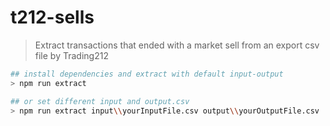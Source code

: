 # t212-sells

> Extract transactions that ended with a market sell from an export csv file by Trading212

```bash
## install dependencies and extract with default input-output
> npm run extract

## or set different input and output.csv
> npm run extract input\\yourInputFile.csv output\\yourOutputFile.csv
```
